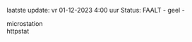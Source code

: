 laatste update: 
vr 01-12-2023  4:00   uur 
Status: FAALT - geel - 
<div class="service Y">microstation</div><div class="service Y">httpstat</div>